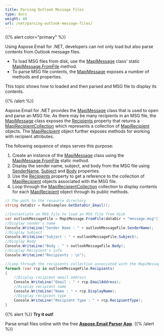 ```yaml
---
title: Parsing Outlook Message Files
type: docs
weight: 40
url: /net/parsing-outlook-message-files/
---
```


{{% alert color="primary" %}} 

Using Aspose.Email for .NET, developers can not only load but also parse contents from Outlook message files.

- To load MSG files from disk, use the [MapiMessage](https://reference.aspose.com/email/net/aspose.email.mapi/mapimessage) class' static [MapiMessage.FromFile](https://reference.aspose.com/email/net/aspose.email.mapi/mapimessage/methods/fromfile) method.
- To parse MSG file contents, the [MapiMessage](https://reference.aspose.com/email/net/aspose.email.mapi/mapimessage) exposes a number of methods and properties.

This topic shows how to loaded and then parsed and MSG file to display its contents.

{{% /alert %}} 

Aspose.Email for .NET provides the [MapiMessage](https://reference.aspose.com/email/net/aspose.email.mapi/mapimessage) class that is used to open and parse an MSG file. As there may be many recipients in an MSG file, the [MapiMessage](https://reference.aspose.com/email/net/aspose.email.mapi/mapimessage) class exposes the [Recipients](https://reference.aspose.com/email/net/aspose.email.mapi/mapimessageitembase/properties/recipients) property that returns a [MapiRecipientCollection](https://reference.aspose.com/email/net/aspose.email.mapi/mapirecipientcollection) which represents a collection of [MapiRecipient](https://reference.aspose.com/email/net/aspose.email.mapi/mapirecipient) objects. The [MapiRecipient](https://reference.aspose.com/email/net/aspose.email.mapi/mapirecipient) object further exposes methods for working with recipient attributes.

The following sequence of steps serves this purpose:

1. Create an instance of the [MapiMessage](https://reference.aspose.com/email/net/aspose.email.mapi/mapimessage) class using the [MapiMessage.FromFile](https://reference.aspose.com/email/net/aspose.email.mapi/mapimessage/methods/fromfile) static method.
1. Display the sender name, subject, and body from the MSG file using [SenderName](https://reference.aspose.com/email/net/aspose.email.mapi/mapimessage/properties/sendername), [Subject](https://reference.aspose.com/email/net/aspose.email.mapi/mapimessageitembase/properties/subject) and [Body](https://reference.aspose.com/email/net/aspose.email.mapi/mapimessage/properties/body) properties.
1. Use the [Recipients](https://reference.aspose.com/email/net/aspose.email.mapi/mapimessageitembase/properties/recipients) property to get a reference to the collection of [MapiRecipient](https://reference.aspose.com/email/net/aspose.email.mapi/mapirecipient) objects associated with the MSG file.
1. Loop through the [MapiRecipientCollection](https://reference.aspose.com/email/net/aspose.email.mapi/mapirecipientcollection) collection to display contents for each [MapiRecipient](https://reference.aspose.com/email/net/aspose.email.mapi/mapirecipient) object through its public methods.

```cs
// The path to the resource directory.
string dataDir = RunExamples.GetDataDir_Email();

//Instantiate an MSG file to load an MSG file from disk
var outlookMessageFile = MapiMessage.FromFile(dataDir + "message.msg");
//Display sender's name
Console.WriteLine("Sender Name : " + outlookMessageFile.SenderName);
//Display Subject
Console.WriteLine("Subject : " + outlookMessageFile.Subject);
//Display Body
Console.WriteLine("Body : " + outlookMessageFile.Body);
//Display Recipient's info
Console.WriteLine("Recipients : \n");

//Loop through the recipients collection associated with the MapiMessage object
foreach (var rcp in outlookMessageFile.Recipients)
{
	//Display recipient email address
	Console.WriteLine("Email : " + rcp.EmailAddress);
	//Display recipient name
	Console.WriteLine("Name : " + rcp.DisplayName);
	//Display recipient type
	Console.WriteLine("Recipient Type : " + rcp.RecipientType);
}
```

{{% alert %}}
**Try it out!**

Parse email files online with the free [**Aspose.Email Parser App**](https://products.aspose.app/email/parser).
{{% /alert %}}
